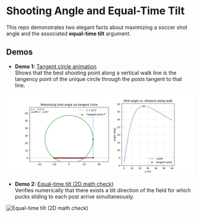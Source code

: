 # Shooting Angle and Equal-Time Tilt

This repo demonstrates two elegant facts about maximizing a soccer shot angle and the associated **equal-time tilt** argument.

## Demos

- **Demo 1:** [Tangent circle animation](https://github.com/microprediction/shootingangle/blob/main/shot_angle_tangent_circle.gif)  
  Shows that the best shooting point along a vertical walk line is the tangency point of the unique circle through the posts tangent to that line.


![](https://github.com/microprediction/shootingangle/blob/main/shot_angle_tangent_circle.gif)

- **Demo 2:** [Equal-time tilt (2D math check)](https://github.com/microprediction/shootingangle/blob/main/equal_time_slide_3d.gif)  
  Verifies numerically that there exists a tilt direction of the field for which pucks sliding to each post arrive simultaneously.


![Equal-time tilt (2D math check)](https://github.com/microprediction/shootingangle/blob/main/equal_time_slide_3d.gif)

